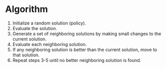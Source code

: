 # Algorithm
1. Initialize a random solution (policy).
2. Evaluate the solution.
3. Generate a set of neighboring solutions by making small changes to the current solution.
4. Evaluate each neighboring solution.
5. If any neighboring solution is better than the current solution, move to that solution.
6. Repeat steps 3-5 until no better neighboring solution is found.